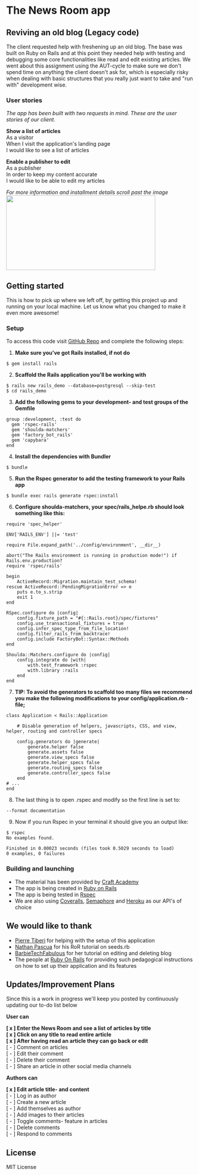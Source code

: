 # The News Room app
## Reviving an old blog (Legacy code)
The client requested help with freshening up an old blog. The base was built on Ruby on Rails and at this point they needed help with testing and debugging some core functionalities like read and edit existing articles. We went about this assignment using the AUT-cycle to make sure we don't spend time on anything the client doesn't ask for, which is especially risky when dealing with basic structures that you really just want to take and "run with" development wise.

### User stories
*The app has been built with two requests in mind. These are the user stories of our client.*

**Show a list of articles**<br>
As a visitor <br>
When I visit the application's landing page <br>
I would like to see a list of articles

**Enable a publisher to edit**<br>
As a publisher<br>
In order to keep my content accurate<br>
I would like to be able to edit my articles

*For more information and installment details scroll past the image*<br>
<img src="./Assets/library.jpg" width="400" height="200"><br>

## Getting started
This is how to pick up where we left off, by getting this project up and running on your local machine. Let us know what you changed to make it even more awesome! 
### Setup
To access this code visit [GitHub Repo](https://github.com/kfrostare/AUT-cycle) and complete the following steps:

1. **Make sure you've got Rails installed, if not do**
```
$ gem install rails
```
2. **Scaffold the Rails application you'll be working with**
```
$ rails new rails_demo --database=postgresql --skip-test
$ cd rails_demo
```
3. **Add the following gems to your development- and test groups of the Gemfile**
```
group :development, :test do
  gem 'rspec-rails'
  gem 'shoulda-matchers'
  gem 'factory_bot_rails'
  gem 'capybara' 
end
```
4. **Install the dependencies with Bundler**
```
$ bundle 
```
5. **Run the Rspec generator to add the testing framework to your Rails app**
```
$ bundle exec rails generate rspec:install

```
6. **Configure shoulda-matchers, your spec/rails_helpe.rb should look something like this:**
```
require 'spec_helper'

ENV['RAILS_ENV'] ||= 'test'

require File.expand_path('../config/environment', __dir__)

abort("The Rails environment is running in production mode!") if 				Rails.env.production?
require 'rspec/rails'

begin
	ActiveRecord::Migration.maintain_test_schema!
rescue ActiveRecord::PendingMigrationError => e
	puts e.to_s.strip
	exit 1
end

RSpec.configure do |config|
	config.fixture_path = "#{::Rails.root}/spec/fixtures"
	config.use_transactional_fixtures = true
	config.infer_spec_type_from_file_location!
	config.filter_rails_from_backtrace!
	config.include FactoryBot::Syntax::Methods
end

Shoulda::Matchers.configure do |config|
	config.integrate do |with|
		with.test_framework :rspec
		with.library :rails
	end
end
```
7. **TIP: To avoid the generators to scaffold too many files we recommend you make the following modifications to your config/application.rb -file;**
```
class Application < Rails::Application

	# Disable generation of helpers, javascripts, CSS, and view, helper, routing and controller specs

	config.generators do |generate|
		generate.helper false
		generate.assets false
		generate.view_specs false
		generate.helper_specs false
		generate.routing_specs false
		generate.controller_specs false
	end
# ...
end
```
8. The last thing is to open .rspec and modify so the first line is set to:
```
--format documentation
```
9. Now if you run Rspec in your terminal it should give you an output like:
```
$ rspec
No examples found.

Finished in 0.00023 seconds (files took 0.5029 seconds to load)
0 examples, 0 failures
```
### Building and launching
- The material has been provided by [Craft Academy](learn.craftacademy.co) <br>
- The app is being created in [Ruby on Rails](https://rubyonrails.org/) <br>
- The app is being tested in [Rspec](rspec.info) <br>
- We are also using [Coveralls](https://coveralls.io/), [Semaphore](https://coveralls.io/) and [Heroku](http://heroku.com/) as our API's of choice

## We would like to thank
- [Pierre Tiberi](https://github.com/pierre-1) for helping with the setup of this application
- [Nathan Pascua](https://www.youtube.com/watch?v=Dtcp3mJznCw) for his RoR tutorial on seeds.rb
- [BarbieTechFabulous](https://www.youtube.com/watch?v=xbW4K3h8hRU&list=PLRtV6ODziifub4Eav114vhu0BGypwCLph&index=3&t=351s) for her tutorial on editing and deleting blog
- The people at [Ruby On Rails](https://guides.rubyonrails.org/getting_started.html#updating-articles) for providing such pedagogical instructions on how to set up their application and its features

## Updates/Improvement Plans
Since this is a work in progress we'll keep you posted by continuously updating our to-do list below

**User can**

**[ x ] Enter the News Room and see a list of articles by title** <br>
**[ x ] Click on any title to read entire article** <br>
**[ x ] After having read an article they can go back or edit** <br>
[ - ] Comment on articles <br>
[ - ] Edit their comment <br>
[ - ] Delete their comment <br>
[ - ] Share an article in other social media channels <br>

**Authors can**

**[ x ] Edit article title- and content** <br>
[ - ] Log in as author <br>
[ - ] Create a new article <br>
[ - ] Add themselves as author <br>
[ - ] Add images to their articles <br>
[ - ] Toggle comments- feature in articles <br>
[ - ] Delete comments <br>
[ - ] Respond to comments <br>

## License
MIT License